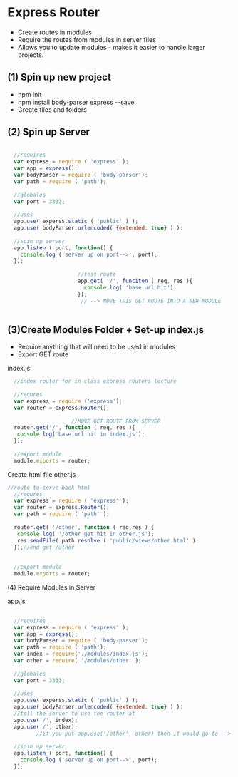 Express Router
===
- Create routes in modules 
- Require the routes from modules in server files
- Allows you to update modules - makes it easier to handle larger projects. 

(1) Spin up new project
----
 - npm init
 - npm install body-parser express --save
 - Create files and folders

(2) Spin up Server
---
```javascript
  
  //requires
  var express = require ( 'express' );
  var app = express();
  var bodyParser = require ( 'body-parser');
  var path = require ( 'path');
  
  //globales
  var port = 3333;
  
  //uses
  app.use( experss.static ( 'public' ) );
  app.use( bodyParser.urlencoded( {extended: true} ) ):
  
  //spin up server
  app.listen ( port, function() {
    console.log ('server up on port-->', port);
  });
  
                      //test route
                      app.get( '/', funciton ( req, res ){
                        console.log( 'base url hit');
                      });
                       // --> MOVE THIS GET ROUTE INTO A NEW MODULE
  
```

(3)Create Modules Folder + Set-up index.js 
---
  - Require anything that will need to be used in modules
  - Export GET route
  

index.js
```javascript
  //index router for in class express routers lecture
  
  //requres
  var express = require ('express');
  var router = express.Router();
  
                    //MOVE GET ROUTE FROM SERVER
  router.get('/', function ( req, res ){
   console.log('base url hit in index.js');
  });
  
  //export module
  module.exports = router;
```
Create html file 
other.js
```javascript
//route to serve back html
  //requres
  var express = require ( 'express' );
  var router = express.Router();
  var path = require ( 'path' );
  
  router.get( '/other', function ( req,res ) {
   console.log( '/other get hit in other.js');
   res.sendFile( path.resolve ( 'public/views/other.html' );
  });//end get /other
 
  
  //export module
  module.exports = router;
```
 
 (4) Require Modules in Server
 
app.js
```javascript
  
  //requires
  var express = require ( 'express' );
  var app = express();
  var bodyParser = require ( 'body-parser');
  var path = require ( 'path');
  var index = require('./modules/index.js');
  var other = require( '/modules/other' );
  
  //globales
  var port = 3333;
  
  //uses
  app.use( experss.static ( 'public' ) );
  app.use( bodyParser.urlencoded( {extended: true} ) ):
  //tell the server to use the router at 
  app.use('/', index);
  app.use('/', other);
         //if you put app.use('/other', other) then it would go to -->  .../other/other
  
  //spin up server
  app.listen ( port, function() {
    console.log ('server up on port-->', port);
  }); 
  
```



